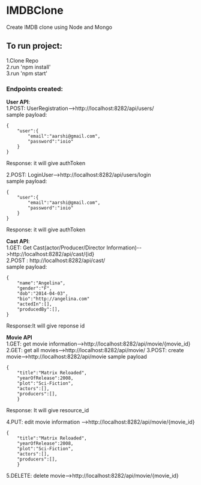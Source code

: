 # IMDBClone
Create IMDB clone using Node and Mongo</br>

## To run project:</br>
1.Clone Repo</br>
2.run 'npm install'</br>
3.run 'npm start'</br>

### Endpoints created:

**User API**:</br>
1.POST: UserRegistration-->http://localhost:8282/api/users/ </br>
sample payload:
```
{
    "user":{
    	"email":"aarshi@gmail.com",
        "password":"ioio"
    }
}
```
Response: it will give authToken

2.POST: LoginUser-->http://localhost:8282/api/users/login</br>
sample payload:
```
{
    "user":{
    	"email":"aarshi@gmail.com",
        "password":"ioio"
    }
}
```
Response: it will give authToken

**Cast API**:</br>
1.GET: Get Cast(actor/Producer/Director Information)-->http://localhost:8282/api/cast/{id}</br>
2.POST : http://localhost:8282/api/cast/</br>
sample payload:
```
{
	"name":"Angelina",
	"gender":"F",
	"dob":"2014-04-03",
	"bio":"http://angelina.com"
    "actedIn":[],
    "producedBy":[],
}
```
Response:It will give reponse id

**Movie API**</br>
1.GET: get movie information-->http://localhost:8282/api/movie/{movie_id}
2.GET: get all movies-->http://localhost:8282/api/movie/
3.POST: create movie-->http://localhost:8282/api/movie
sample payload
```
{
	"title":"Matrix Reloaded",
	"yearOfRelease":2008,
	"plot":"Sci-Fiction",
    "actors":[],
    "producers":[],
    }
```
Response: It will give resource_id 

4.PUT: edit movie information -->http://localhost:8282/api/movie/{movie_id}
```
{
	"title":"Matrix Reloaded",
	"yearOfRelease":2008,
	"plot":"Sci-Fiction",
    "actors":[],
    "producers":[],
    }
```
5.DELETE: delete movie-->http://localhost:8282/api/movie/{movie_id}


